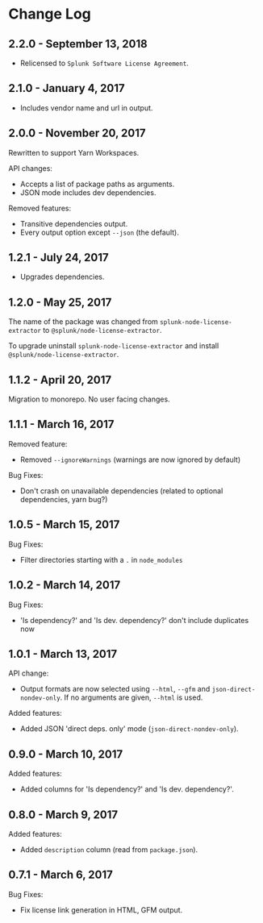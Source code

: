 Change Log
============

2.2.0 - September 13, 2018
----------
* Relicensed to `Splunk Software License Agreement`.

2.1.0 - January 4, 2017
----------
* Includes vendor name and url in output.

2.0.0 - November 20, 2017
----------
Rewritten to support Yarn Workspaces.

API changes:
* Accepts a list of package paths as arguments.
* JSON mode includes dev dependencies.

Removed features:
* Transitive dependencies output.
* Every output option except `--json` (the default).

1.2.1 - July 24, 2017
----------
* Upgrades dependencies.

1.2.0 - May 25, 2017
----------
The name of the package was changed from `splunk-node-license-extractor` to `@splunk/node-license-extractor`.

To upgrade uninstall `splunk-node-license-extractor` and install `@splunk/node-license-extractor`.

1.1.2 - April 20, 2017
----------
Migration to monorepo. No user facing changes.

1.1.1 - March 16, 2017
----------
Removed feature:
* Removed `--ignoreWarnings` (warnings are now ignored by default)

Bug Fixes:
* Don't crash on unavailable dependencies (related to optional dependencies, yarn bug?)

1.0.5 - March 15, 2017
----------
Bug Fixes:
* Filter directories starting with a `.` in `node_modules`


1.0.2 - March 14, 2017
----------
Bug Fixes:
* 'Is dependency?' and 'Is dev. dependency?' don't include duplicates now


1.0.1 - March 13, 2017
----------
API change:
* Output formats are now selected using `--html`, `--gfm` and `json-direct-nondev-only`. If no arguments are given, `--html` is used.

Added features:
* Added JSON 'direct deps. only' mode (`json-direct-nondev-only`).


0.9.0 - March 10, 2017
----------
Added features:
* Added columns for 'Is dependency?' and 'Is dev. dependency?'.


0.8.0 - March 9, 2017
----------
Added features:
* Added `description` column (read from `package.json`).


0.7.1 - March 6, 2017
----------
Bug Fixes:
* Fix license link generation in HTML, GFM output.
